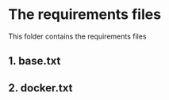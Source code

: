 # The requirements files

This folder contains the requirements files

## 1. base.txt

## 2. docker.txt
